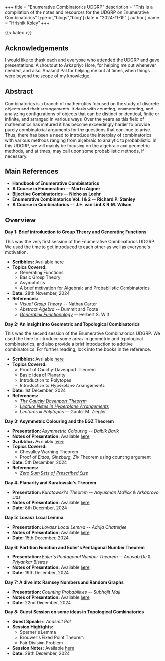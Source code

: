 +++
title = "Enumerative Combinatorics UDGRP"
description = "This is a compilation of the notes and resources for the UDGRP on Enumerative Combinatorics"
type = ["blogs","blog"]
date = "2024-11-19"
[ author ]
  name = "Hrishik Koley"
+++

{{< katex >}}

## Acknowledgements

I would like to thank each and everyone who attended the UDGRP and gave presentations. A shoutout to Arkapriyo Hore, for helping me out whenever needed, and also, Anasmit Pal for helping me out at times, when things were beyond the scope of my knowledge.

## Abstract

Combinatorics is a branch of mathematics focused on the study of discrete objects and their arrangements. It deals with counting, enumerating, and analyzing configurations of objects that can be distinct or identical, finite or infinite, and arranged in various ways. Over the years as this field of mathematics has matured it has become exceedingly harder to provide purely combinatorial arguments for the questions that continue to arise. Thus, there has been a need to introduce the interplay of combinatorics with various methods ranging from algebraic to analytic to probabilistic. In this UDGRP, we will mainly be focusing on the algebraic and geometric methods, and at times, may call upon some probabilistic methods, if necessary.

## Main References

- **Handbook of Enumerative Combinatorics**
- **A Course in Enumeration** -- **Martin Aigner**
- **Bijective Combinatorics** -- **Nicholas Loehr**
- **Enumerative Combinatorics Vol. 1 & 2** -- **Richard P. Stanley**
- **A Course in Combinatorics** -- **J.H. van Lint & R.M. Wilson**

## Overview

**Day 1: Brief introduction to Group Theory and Generating Functions**

This was the very first session of the Enumerative Combinatorics UDGRP. We used the time to get introduced to each other as well as everyone's motivation.

- **Scribbles:** Available [here](/pdfs/ECUD1.pdf)
- **Topics Covered:**
  - Generating Functions
  - Basic Group Theory
  - Asymptotics
  - A brief motivation for Algebraic and Probabilistic Combinatorics
- **Date:** 28th November, 2024
- **References:** 
  - _Visual Group Theory_ -- Nathan Carter
  - _Abstract Algebra_ -- Dummit and Foote
  - [_Generating Functionology_](https://www2.math.upenn.edu/~wilf/gfologyLinked2.pdf) -- Herbert S. Wilf

**Day 2: An insight into Geometric and Topological Combinatorics**

This was the second session of the Enumerative Combinatorics UDGRP. We used the time to introduce some areas in geometric and topological combinatorics, and also provide a brief introduction to additive combinatorics. For further reading, look into the books in the reference.

- **Scribbles:** Available [here](/pdfs/ECUD2.pdf)
- **Topics Covered:**
  - Proof of Cauchy-Davenport Theorem
  - Basic Idea of Planarity
  - Introduction to Polytopes
  - Introduction to Hyperplane Arrangements
- **Date:** 1st December, 2024
- **References:** 
  - [_The Cauchy Davenport Theorem_](https://sites.math.rutgers.edu/~sk1233/courses/additive-F16/lec1.pdf)
  - [_Lecture Notes in Hyperplane Arrangements_](https://static.ias.edu/pcmi/2004/program/Stanleynotes.pdf)
  - _Lectures in Polytopes_ -- Gunter M. Ziegler

**Day 3: Asymmetric Colouring and the EGZ Theorem**

- **Presentation:** _Asymmetric Colouring_ -- _Daibik Barik_
- **Notes of Presentation:** Available [here](/pdfs/ECUDP1.pdf)
- **Scribbles:** Available [here](/pdfs/ECUD3.pdf)
- **Topics Covered:** 
  - Chevalley-Warning Theorem
  - Proof of _Erdos, Ginzburg, Ziv_ Theorem using counting argument
- **Date:** 5th December, 2024
- **References:** 
  - [_Zero Sum Sets of Prescribed Size_](https://www.cs.tau.ac.il/~nogaa/PDFS/egz1.pdf)

**Day 4: Planarity and Kuratowski's Theorem**

- **Presentation:** _Kuratowski's Theorem_ --  _Aayusman Mallick_ & _Arkaprovo Das_
- **Notes of Presentation:** Available [here](/pdfs/ECUDP2.pdf)
- **Date:** 8th December, 2024

**Day 5: Lovasz Local Lemma**

- **Presentation:** _Lovasz Local Lemma_ -- _Adrija Chatterjee_
- **Notes of Presentation:** Available [here](/pdfs/ECUDP3.pdf)
- **Date:** 15th December, 2024

**Day 6: Partition Function and Euler's Pentagonal Number Theorem**

- **Presentation:** _Euler's Pentagonal Number Theorem_ -- _Anuvab De_ & _Priyankar Biswas_
- **Notes of Presentation:** Available [here](/pdfs/ECUDP4.pdf)
- **Date:** 19th December, 2024

**Day 7: A dive into Ramsey Numbers and Random Graphs**

- **Presentation:** _Counting Probabilities_ -- _Subhojit Maji_
- **Notes of Presentation:** Available [here](/pdfs/ECUDP5.pdf)
- **Date:** 22nd December, 2024

**Day 8: Guest Session on some ideas in Topological Combinatorics**

- **Guest Speaker:** _Anasmit Pal_
- **Session Highlights:** 
  - Sperner's Lemma
  - Brouwer's Fixed Point Theorem
  - Fair Division Problem
- **Session Notes:** Available [here](/pdfs/ECUDGL.pdf)
- **Date:** 29th December, 2024